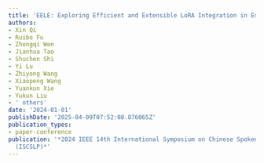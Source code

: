 ```yaml
---
title: 'EELE: Exploring Efficient and Extensible LoRA Integration in Emotional Text-to-Speech'
authors:
- Xin Qi
- Ruibo Fu
- Zhengqi Wen
- Jianhua Tao
- Shuchen Shi
- Yi Lu
- Zhiyong Wang
- Xiaopeng Wang
- Yuankun Xie
- Yukun Liu
- ' others'
date: '2024-01-01'
publishDate: '2025-04-09T07:52:08.876065Z'
publication_types:
- paper-conference
publication: '*2024 IEEE 14th International Symposium on Chinese Spoken Language Processing
  (ISCSLP)*'
---
```

